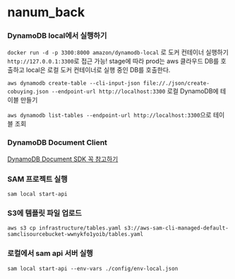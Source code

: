 # nanum_back

### DynamoDB local에서 실행하기

`docker run -d -p 3300:8000 amazon/dynamodb-local` 로 도커 컨테이너 실행하기 `http://127.0.0.1:3300`로 접근 가능!
stage에 따라 prod는 aws 클라우드 DB를 호출하고 local은 로컬 도커 컨테이너로 실행 중인 DB를 호출한다.

`aws dynamodb create-table --cli-input-json file://./json/create-cobuying.json --endpoint-url http://localhost:3300` 로컬 DynamoDB에 테이블 만들기

`aws dynamodb list-tables --endpoint-url http://localhost:3300`으로 테이블 조회


### DynamoDB Document Client

[DynamoDB Document SDK 꼭 참고하기](https://docs.aws.amazon.com/ko_kr/sdk-for-javascript/v2/developer-guide/dynamodb-example-document-client.html)

### SAM 프로젝트 실행

`sam local start-api`

### S3에 템플릿 파일 업로드

`aws s3 cp infrastructure/tables.yaml s3://aws-sam-cli-managed-default-samclisourcebucket-wwnykfo1yoib/tables.yaml`


### 로컬에서 sam api 서버 실행

`sam local start-api --env-vars ./config/env-local.json`